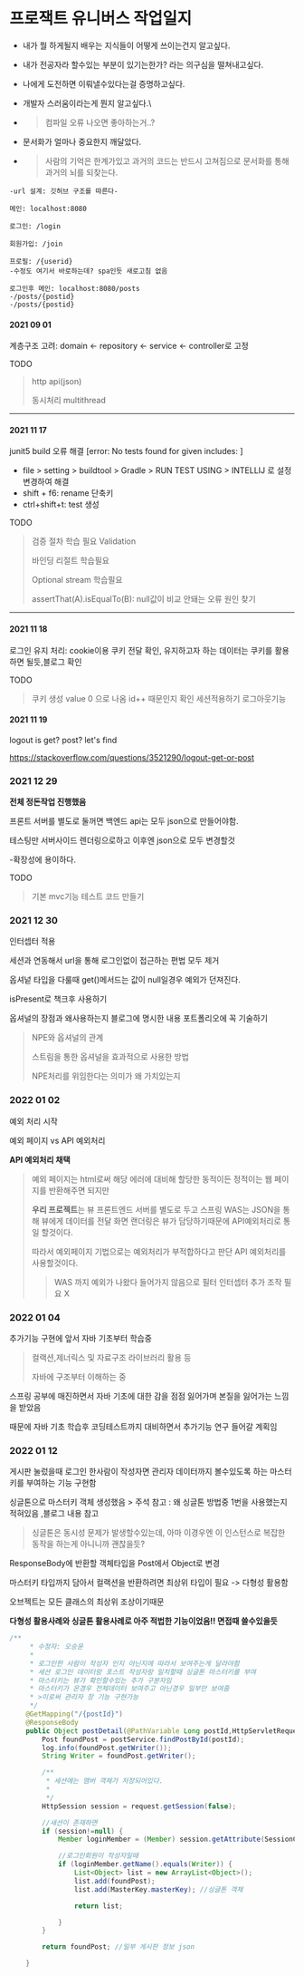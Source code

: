 # 프로잭트 유니버스 작업일지

+ 내가 뭘 하게될지 배우는 지식들이 어떻게 쓰이는건지 알고싶다.

+ 내가 전공자라 할수있는 부분이 있기는한가? 라는 의구심을 떨쳐내고싶다.

+ 나에게 도전하면 이뤄낼수있다는걸 증명하고싶다.

+ 개발자 스러움이라는게 뭔지 알고싶다.\

+ > 컴파일 오류 나오면 좋아하는거..?

+ 문서화가 얼마나 중요한지 깨달았다.

+ > 사람의 기억은 한계가있고 과거의 코드는 반드시 고쳐짐으로 문서화를 통해 과거의 뇌를 되찾는다.

  

  
  
  

~~~
-url 설계: 깃허브 구조를 따른다-

메인: localhost:8080

로그인: /login

회원가입: /join

프로필: /{userid}
-수정도 여기서 바로하는데? spa인듯 새로고침 없음

로그인후 메인: localhost:8080/posts
-/posts/{postid}
-/posts/{postid}
~~~



#### 2021 09 01
계층구조 고려: domain <- repository <- service <- controller로 고정

TODO

> http api(json)
>
> 동시처리 multithread

---

#### 2021 11 17
junit5 build 오류 해결 [error: No tests found for given includes: ]
- file > setting > buildtool > Gradle > RUN TEST USING > INTELLIJ
로 설정 변경하여 해결
- shift + f6: rename 단축키
- ctrl+shift+t: test 생성

TODO

> 검증 절차 학습 필요 Validation
>
> 바인딩 리절트 학습필요
>
> Optional stream 학습필요
>
> assertThat(A).isEqualTo(B): null값이 비교 안돼는  오류 원인 찾기

---
#### 2021 11 18
로그인 유지 처리: cookie이용
쿠키 전달 확인, 유지하고자 하는 데이터는 쿠키를 활용하면 될듯,블로그 확인

TODO

> 쿠키 생성 value 0 으로 나옴 id++ 때문인지 확인
> 세션적용하기
> 로그아웃기능



#### 2021 11 19
logout is get? post? let's find

https://stackoverflow.com/questions/3521290/logout-get-or-post




### 2021 12 29

**전체 정돈작업 진행했음** 



프론트 서버를 별도로 둘꺼면 백엔드 api는 모두 json으로 만들어야함.

테스팅만 서버사이드 렌더링으로하고 이후엔 json으로 모두 변경할것

-확장성에 용이하다.



TODO

> 기본 mvc기능 테스트 코드 만들기
>



### 2021 12 30

인터셉터 적용

세션과 연동해서 url을 통해 로그인없이 접근하는 편법 모두 제거



옵셔넡 타입을 다룰때 get()메서드는 값이 null일경우 예외가 던져진다.

isPresent로 책크후 사용하기



옵셔널의 장점과 왜사용하는지 블로그에 명시한 내용 포트폴리오에 꼭 기술하기

> NPE와 옵셔널의 관계
>
> 스트림을 통한 옵셔널을 효과적으로 사용한 방법
>
> NPE처리를 위임한다는 의미가 왜 가치있는지





###  2022 01 02

예외 처리 시작

예외 페이지 vs API 예외처리

**API 예외처리 채택**

> 예외 페이지는 html로써 해당 에러에 대비해 할당한 동적이든 정적이는 웹 페이지를 반환해주면 되지만
>
> **우리 프로젝트**는 뷰 프론트엔드 서버를 별도로 두고 스프링 WAS는 JSON을 통해 뷰에게 데이터를 전달 화면 랜더링은 뷰가 담당하기때문에  API예외처리로 통일 할것이다.
>
> 따라서 예외페이지 기법으로는 예외처리가 부적합하다고 판단 API 예외처리를 사용할것이다.
>
> > WAS 까지 예외가 나왔다 들어가지 않음으로 필터 인터셉터 추가 조작 필요 X





### 2022 01 04

추가기능 구현에 앞서 자바 기초부터 학습중

> 컬랙션,제너릭스 및 자료구조 라이브러리 활용 등
>
> 자바에 구조부터 이해하는 중

스프링 공부에 매진하면서 자바 기초에 대한 감을 점점 잃어가며 본질을 잃어가는 느낌을 받았음

때문에 자바 기초 학습후 코딩테스트까지 대비하면서 추가기능 연구 들어갈 계획임





### 2022 01 12

게시판 눌렀을때  로그인 한사람이 작성자면 관리자 데이터까지 볼수있도록 하는 마스터키를 부여하는 기능 구현함

싱글톤으로 마스터키 객체 생성했음 > 주석 참고 : 왜 싱글톤 방법중 1번을 사용했는지 적혀있음 ,블로그 내용 참고

> 싱글톤은 동시성 문제가 발생할수있는데, 아마 이경우엔 이 인스턴스로 복잡한 동작을 하는게 아니니까 괜찮을듯?

ResponseBody에 반환할 객체타입을 Post에서 Object로 변경

마스터키 타입까지 담아서 컬랙션을 반환하려면 최상위 타입이 필요 -> 다형성 활용함

오브젝트는 모든 클래스의 최상위 조상이기때문

**다형성 활용사례와 싱글톤 활용사례로 아주 적법한 기능이었음!! 면접때 쓸수있을듯**

~~~java
/**
     * 수정자: 오승윤
     *
     * 로그인한 사람이 작성자 인지 아닌지에 따라서 보여주는게 달라야함
     * 세션 로그인 데이터랑 포스트 작성자랑 일치할때 싱글톤 마스터키를 부여
     * 마스터키는 뷰가 확인할수있는 추가 구분자임
     * 마스터키가 온경우 전체데이터 보여주고 아닌경우 일부만 보여줌
     * >이로써 관리자 창 기능 구현가능
     */
    @GetMapping("/{postId}")
    @ResponseBody
    public Object postDetail(@PathVariable Long postId,HttpServletRequest request) {
        Post foundPost = postService.findPostById(postId);
        log.info(foundPost.getWriter());
        String Writer = foundPost.getWriter();

        /**
         * 세션에는 맴버 객체가 저장되어있다.
         * 
         */
        HttpSession session = request.getSession(false);

        //새션이 존재하면
        if (session!=null) {
            Member loginMember = (Member) session.getAttribute(SessionConst.LOGIN_MEMBER);

            //로그인회원이 작성자일때
            if (loginMember.getName().equals(Writer)) {
                List<Object> list = new ArrayList<Object>();
                list.add(foundPost);
                list.add(MasterKey.masterKey); //싱글톤 객체

                return list;

            }
        }

        return foundPost; //일부 게시판 정보 json

    }
~~~

